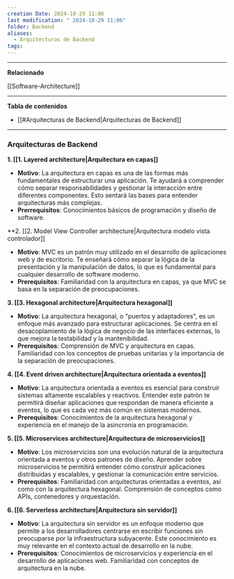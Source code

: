 ```yaml
---
creation Date: 2024-10-29 11:06
last modification: " 2024-10-29 11:06"
folder: Backend
aliases:
  - Arquitecturas de Backend
tags:
---
```

___
**Relacionado**

[[Software-Architecture]]
___
**Tabla de contenidos**

- [[#Arquitecturas de Backend|Arquitecturas de Backend]]

___
### Arquitecturas de Backend

**1. [[1. Layered architecture|Arquitectura en capas]]**

- **Motivo**: La arquitectura en capas es una de las formas más fundamentales de estructurar una aplicación. Te ayudará a comprender cómo separar responsabilidades y gestionar la interacción entre diferentes componentes. Esto sentará las bases para entender arquitecturas más complejas.
- **Prerrequisitos**: Conocimientos básicos de programación y diseño de software.

**2. [[2. Model View Controller architecture|Arquitectura modelo vista controlador]]

- **Motivo**: MVC es un patrón muy utilizado en el desarrollo de aplicaciones web y de escritorio. Te enseñará cómo separar la lógica de la presentación y la manipulación de datos, lo que es fundamental para cualquier desarrollo de software moderno.
- **Prerequisitos**: Familiaridad con la arquitectura en capas, ya que MVC se basa en la separación de preocupaciones.

**3. [[3. Hexagonal architecture|Arquitectura hexagonal]]**

- **Motivo**: La arquitectura hexagonal, o "puertos y adaptadores", es un enfoque más avanzado para estructurar aplicaciones. Se centra en el desacoplamiento de la lógica de negocio de las interfaces externas, lo que mejora la testabilidad y la mantenibilidad.
- **Prerequisitos**: Comprensión de MVC y arquitectura en capas. Familiaridad con los conceptos de pruebas unitarias y la importancia de la separación de preocupaciones.

**4. [[4. Event driven architecture|Arquitectura orientada a eventos]]**

- **Motivo**: La arquitectura orientada a eventos es esencial para construir sistemas altamente escalables y reactivos. Entender este patrón te permitirá diseñar aplicaciones que respondan de manera eficiente a eventos, lo que es cada vez más común en sistemas modernos.
- **Prerequisitos**: Conocimientos de la arquitectura hexagonal y experiencia en el manejo de la asincronía en programación.

**5. [[5. Microservices architecture|Arquitectura de microservicios]]**

- **Motivo**: Los microservicios son una evolución natural de la arquitectura orientada a eventos y otros patrones de diseño. Aprender sobre microservicios te permitirá entender cómo construir aplicaciones distribuidas y escalables, y gestionar la comunicación entre servicios.
- **Prerequisitos**: Familiaridad con arquitecturas orientadas a eventos, así como con la arquitectura hexagonal. Comprensión de conceptos como APIs, contenedores y orquestación.

**6. [[6. Serverless architecture|Arquitectura sin servidor]]**

- **Motivo**: La arquitectura sin servidor es un enfoque moderno que permite a los desarrolladores centrarse en escribir funciones sin preocuparse por la infraestructura subyacente. Este conocimiento es muy relevante en el contexto actual de desarrollo en la nube.
- **Prerequisitos**: Conocimientos de microservicios y experiencia en el desarrollo de aplicaciones web. Familiaridad con conceptos de arquitectura en la nube.